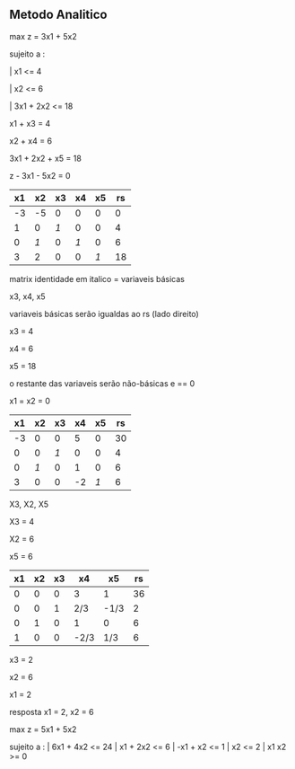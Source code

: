 ## Metodo Analitico

max z = 3x1 + 5x2

sujeito a : 

| x1 <= 4

| x2 <= 6

| 3x1 + 2x2 <= 18

x1 + x3 = 4

x2 + x4 = 6

3x1 + 2x2 + x5 = 18

z - 3x1 - 5x2 = 0

| x1 | x2  | x3  |  x4 | x5  | rs | 
| -  | -   |  -  |   - |  -  |  - | 
| -3 | -5  | 0   |   0 | 0   | 0  | 
| 1  |  0  | _1_ | 0   | 0   | 4  | 
|  0 | *1* | 0   | _1_ | 0   | 6  |  -> LINHA e *ELEMENTO* PIVO
|  3 |  2  | 0   |  0  | _1_ | 18 |

matrix identidade em italico = variaveis básicas 

x3, x4, x5

variaveis básicas serão igualdas ao rs (lado direito)

x3 = 4

x4 = 6

x5 = 18

o restante das variaveis serão não-básicas e == 0

x1 = x2 = 0

| x1 | x2   | x3  | x4 | x5 | rs| 
| -  |  -   |  -  |  - | -  | - | 
| -3 |  0   |  0  | 5  |  0 | 30 |
| 0  |  0   | _1_ |  0 |  0 | 4 |
| 0  | _1_ |  0  | 1  |  0 | 6 |
| 3  | 0    |  0  | -2 | _1_ | 6 |

X3, X2, X5

X3 = 4

X2 = 6

x5 = 6 

| x1 | x2 | x3 | x4   | x5    | rs | 
| -  | -  | -  |  -   | -     | -  | 
| 0  | 0  |  0 | 3    |  1    | 36 |
| 0  | 0  |  1 | 2/3  | -1/3  |  2 |
| 0  | 1  |  0 |  1   |  0    |  6 |
| 1  | 0  |  0 | -2/3 | 1/3   |  6 |

x3 = 2

x2 = 6

x1 = 2 

resposta x1 = 2, x2 = 6

max z = 5x1 + 5x2 

sujeito a : 
| 6x1 + 4x2 <= 24
|  x1 + 2x2 <= 6
| -x1 + x2  <= 1 
|       x2  <= 2 
|  x1 x2 >= 0



